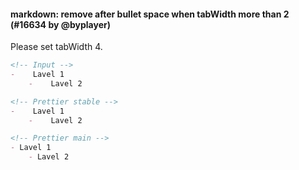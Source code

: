 #### markdown: remove after bullet space when tabWidth more than 2 (#16634 by @byplayer)

<!-- Optional description if it makes sense. -->
Please set tabWidth 4.

<!-- prettier-ignore -->
```md
<!-- Input -->
-    Lavel 1
    -    Lavel 2

<!-- Prettier stable -->
-    Lavel 1
    -    Lavel 2

<!-- Prettier main -->
- Lavel 1
    - Lavel 2
```
